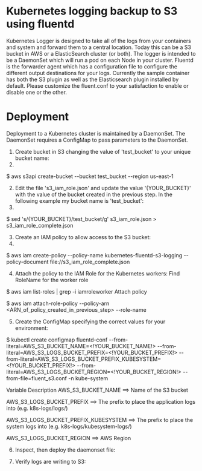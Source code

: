 # Kubernetes logging backup to S3 using fluentd
Kubernetes Logger is designed to take all of the logs from your containers and system and forward them to a central location. Today this can be a S3 bucket in AWS or a ElasticSearch cluster (or both). The logger is intended to be a DaemonSet which will run a pod on each Node in your cluster. Fluentd is the forwarder agent which has a configuration file to configure the different output destinations for your logs.
Currently the sample container has both the S3 plugin as well as the Elasticsearch plugin installed by default. Please customize the fluent.conf to your satisfaction to enable or disable one or the other.

# Deployment
Deployment to a Kubernetes cluster is maintained by a DaemonSet. The DaemonSet requires a ConfigMap to pass parameters to the DaemonSet.

1.	Create bucket in S3 changing the value of 'test_bucket' to your unique bucket name:
2.	
$ aws s3api create-bucket --bucket test_bucket --region us-east-1

2.	Edit the file 's3_iam_role.json' and update the value '{YOUR_BUCKET}' with the value of the bucket created in the previous step. In the following example my bucket name is 'test_bucket':
3.	
$ sed 's/{YOUR_BUCKET}/test_bucket/g' s3_iam_role.json > s3_iam_role_complete.json

3.	Create an IAM policy to allow access to the S3 bucket:
4.	
$ aws iam create-policy --policy-name kubernetes-fluentd-s3-logging --policy-document file://s3_iam_role_complete.json

4.	Attach the policy to the IAM Role for the Kubernetes workers:
      Find RoleName for the worker role
      
$ aws iam list-roles | grep -i iamroleworker
      Attach policy
      
$ aws iam attach-role-policy --policy-arn <ARN_of_policy_created_in_previous_step> --role-name <RoleName>
  
5.	Create the ConfigMap specifying the correct values for your environment:
      
$ kubectl create configmap fluentd-conf --from-literal=AWS_S3_BUCKET_NAME=<!YOUR_BUCKET_NAME!> --from-literal=AWS_S3_LOGS_BUCKET_PREFIX=<!YOUR_BUCKET_PREFIX!>  --from-literal=AWS_S3_LOGS_BUCKET_PREFIX_KUBESYSTEM=<!YOUR_BUCKET_PREFIX!> --from-literal=AWS_S3_LOGS_BUCKET_REGION=<!YOUR_BUCKET_REGION!> --from-file=fluent_s3.conf -n kube-system

Variable	Description
AWS_S3_BUCKET_NAME ==>	Name of the S3 bucket
      
AWS_S3_LOGS_BUCKET_PREFIX  ==>	The prefix to place the application logs into (e.g. k8s-logs/logs/)
      
AWS_S3_LOGS_BUCKET_PREFIX_KUBESYSTEM ==>	The prefix to place the system logs into (e.g. k8s-logs/kubesystem-logs/)
      
AWS_S3_LOGS_BUCKET_REGION ==>	AWS Region

6.	Inspect, then deploy the daemonset file:

7.	Verify logs are writing to S3:
